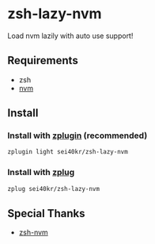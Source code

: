 # zsh-lazy-nvm

Load nvm lazily with auto use support!

## Requirements

- zsh
- [nvm](https://github.com/nvm-sh/nvm)

## Install

### Install with [zplugin](https://github.com/zdharma/zplugin) (recommended)

```sh
zplugin light sei40kr/zsh-lazy-nvm
```

### Install with [zplug](https://github.com/zplug/zplug)

```sh
zplug sei40kr/zsh-lazy-nvm
```

## Special Thanks

- [zsh-nvm](https://github.com/lukechilds/zsh-nvm)
